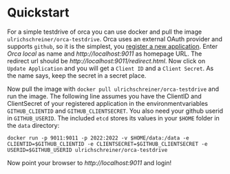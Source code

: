 # Quickstart

For a simple testdrive of orca you can use docker and pull the image
`ulrichschreiner/orca-testdrive`. Orca uses an external OAuth provider 
and supports `github`, so it is the simplest, you 
[register a new application](https://github.com/settings/applications/new). Enter
*Orca local* as name and *http://localhost:9011* as homepage URL. The redirect
url should be *http://localhost:9011/redirect.html*. Now click on `Update Application`
and you will get a `Client ID` and a `Client Secret`. As the name says, keep the
secret in a secret place.

Now pull the image with `docker pull ulrichschreiner/orca-testdrive` and
run the image. The following line assumes you have the ClientID and ClientSecret
of your registered application in the environmentvariables `GITHUB_CLIENTID` and
`GITHUB_CLIENTSECRET`. You also need your github userid in `GITHUB_USERID`. The
included `etcd` stores its values in your `$HOME` folder in the `data` directory:

```
docker run -p 9011:9011 -p 2022:2022 -v $HOME/data:/data -e CLIENTID=$GITHUB_CLIENTID -e CLIENTSECRET=$GITHUB_CLIENTSECRET -e USERID=$GITHUB_USERID ulrichschreiner/orca-testdrive
```

Now point your browser to *http://localhost:9011* and login!